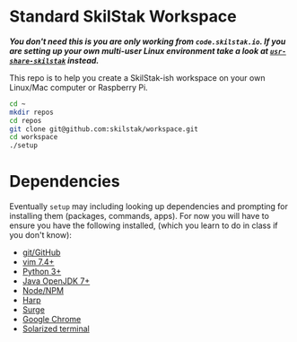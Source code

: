 # Standard SkilStak Workspace 

***You don't need this is you are only working from `code.skilstak.io`. If
you are setting up your own multi-user Linux environment take a look at
[`usr-share-skilstak`](http://github.com/skilstak/usr-share-skilstak)
instead.***

This repo is to help you create a SkilStak-ish workspace on your
own Linux/Mac computer or Raspberry Pi.

```bash 
cd ~
mkdir repos
cd repos
git clone git@github.com:skilstak/workspace.git
cd workspace
./setup
```

# Dependencies

Eventually `setup` may including looking up dependencies and prompting
for installing them (packages, commands, apps). For now you will
have to ensure you have the following installed, (which you learn
to do in class if you don't know):

* [git/GitHub](http://github.com)
* [vim 7.4+](http://www.vim.org)
* [Python 3+](http://www.python.org)
* [Java OpenJDK 7+](http://openjdk.java.net)
* [Node/NPM](http://nodejs.org)
* [Harp](http://harpjs.com)
* [Surge](http://surge.sh)
* [Google Chrome](http://google.com/chrome)
* [Solarized terminal](solarized)
